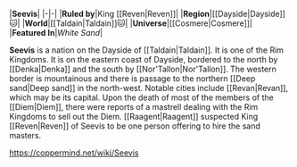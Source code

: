 |**Seevis**|
|-|-|
|**Ruled by**|King [[Reven\|Reven]]|
|**Region**|[[Dayside\|Dayside]]🐱︎|
|**World**|[[Taldain\|Taldain]]🐱︎|
|**Universe**|[[Cosmere\|Cosmere]]|
|**Featured In**|*White Sand*|

**Seevis** is a nation on the Dayside of [[Taldain\|Taldain]]. It is one of the Rim Kingdoms.
It is on the eastern coast of Dayside, bordered to the north by [[Denka\|Denka]] and the south by [[Nor'Tallon\|Nor'Tallon]]. The western border is mountainous and there is passage to the northern [[Deep sand\|Deep sand]] in the north-west. Notable cities include [[Revan\|Revan]], which may be its capital.
Upon the death of most of the members of the [[Diem\|Diem]], there were reports of a mastrell dealing with the Rim Kingdoms to sell out the Diem. [[Raagent\|Raagent]] suspected King [[Reven\|Reven]] of Seevis to be one person offering to hire the sand masters.



https://coppermind.net/wiki/Seevis